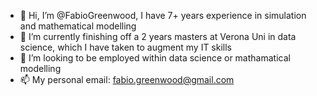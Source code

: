 - 👋 Hi, I’m @FabioGreenwood, I have 7+ years experience in simulation and mathematical modelling
- 🌱 I’m currently finishing off a 2 years masters at Verona Uni in data science, which I have taken to augment my IT skills
- 👀 I’m looking to be employed within data science or mathamatical modelling 
- 📫 My personal email: fabio.greenwood@gmail.com

<!---
FabioGreenwood/FabioGreenwood is a ✨ special ✨ repository because its `README.md` (this file) appears on your GitHub profile.
You can click the Preview link to take a look at your changes.
--->
